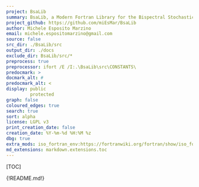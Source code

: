```yaml
---
project: BsaLib
summary: BsaLib, a Modern Fortran Library for the Bispectral Stochastic Analysis.
project_github: https://github.com/miEsMar/BsaLib
author: Michele Esposito Marzino
email: michele.espositomarzino@gmail.com
source: false
src_dir: ./BsaLib/src
output_dir: ./docs
exclude_dir: BsaLib/src/*
preprocess: true
preprocessor: ifort /E /I:.\BsaLib\src\CONSTANTS\
predocmark: >
docmark_alt: #
predocmark_alt: <
display: public
         protected
graph: false
coloured_edges: true
search: true
sort: alpha
license: LGPL v3
print_creation_date: false
creation_date: %Y-%m-%d %H:%M %z
dbg: true
extra_mods: iso_fortran_env:https://fortranwiki.org/fortran/show/iso_fortran_env
md_extensions: markdown.extensions.toc
---
```


[TOC]

{!README.md!}

<!-- # `BsaLib` documentation generation file -->

<!-- This file is read by [FORD](https://forddocs.readthedocs.io/en/latest/user_guide/getting_started.html) -->
<!-- to generate HTML documentation for `BsaLib`. -->
